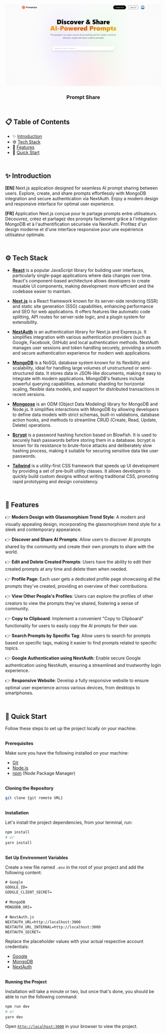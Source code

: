 <div align="center">
    <a href="https://prompt-share-fv.vercel.app" target="_blank">
      <img src="public/design/preview.png" alt="Project Banner">
    </a>
  <h3 align="center">Prompt Share</h3>
</div>

##  <br /> 📋 <a name="table">Table of Contents</a>

- ✨ [Introduction](#introduction)
- ⚙️ [Tech Stack](#tech-stack)
- 📝 [Features](#features)
- 🚀 [Quick Start](#quick-start)

##  <br /> <a name="introduction">✨ Introduction</a>

**[EN]** Next.js application designed for seamless AI prompt sharing between users. Explore, create, and share prompts effortlessly with MongoDB integration and secure authentication via NextAuth. Enjoy a modern design and responsive interface for optimal user experience.

**[FR]** Application Next.js conçue pour le partage prompts entre utilisateurs. Découvrez, créez et partagez des prompts facilement grâce à l'intégration MongoDB et à l'authentification sécurisée via NextAuth. Profitez d'un design moderne et d'une interface responsive pour une expérience utilisateur optimale.

##  <br /> <a name="tech-stack">⚙️ Tech Stack</a>

- [**React**](https://react.dev/reference/react) is a popular JavaScript library for building user interfaces, particularly single-page applications where data changes over time. React's component-based architecture allows developers to create reusable UI components, making development more efficient and the codebase easier to maintain. 

- [**Next.js**](https://nextjs.org/docs) is a React framework known for its server-side rendering (SSR) and static site generation (SSG) capabilities, enhancing performance and SEO for web applications. It offers features like automatic code splitting, API routes for server-side logic, and a plugin system for extensibility.
  
- [**NextAuth**](https://next-auth.js.org/getting-started/introduction) is an authentication library for Next.js and Express.js. It simplifies integration with various authentication providers (such as Google, Facebook, GitHub) and local authentication methods. NextAuth manages user sessions and token handling securely, providing a smooth and secure authentication experience for modern web applications.

- [**MongoDB**](https://www.mongodb.com/docs/atlas/getting-started/) is a NoSQL database system known for its flexibility and scalability, ideal for handling large volumes of unstructured or semi-structured data. It stores data in JSON-like documents, making it easy to integrate with modern applications. MongoDB's features include powerful querying capabilities, automatic sharding for horizontal scaling, flexible data models, and support for distributed transactions in recent versions.

- [**Mongoose**](https://mongoosejs.com/docs/) is an ODM (Object Data Modeling) library for MongoDB and Node.js. It simplifies interactions with MongoDB by allowing developers to define data models with strict schemas, built-in validations, database action hooks, and methods to streamline CRUD (Create, Read, Update, Delete) operations.

- [**Bcrypt**](https://www.npmjs.com/package/bcrypt) is a password hashing function based on Blowfish. It is used to securely hash passwords before storing them in a database. bcrypt is known for its resistance to brute-force attacks and deliberately slow hashing process, making it suitable for securing sensitive data like user passwords.

- [**Tailwind**](https://v2.tailwindcss.com/docs) is a utility-first CSS framework that speeds up UI development by providing a set of pre-built utility classes. It allows developers to quickly build custom designs without writing traditional CSS, promoting rapid prototyping and design consistency.

## <br/> <a name="features">📝 Features</a>

👉 **Modern Design with Glassmorphism Trend Style**: A modern and visually appealing design, incorporating the glassmorphism trend style for a sleek and contemporary appearance.

👉 **Discover and Share AI Prompts**: Allow users to discover AI prompts shared by the community and create their own prompts to share with the world.

👉 **Edit and Delete Created Prompts**: Users have the ability to edit their created prompts at any time and delete them when needed.

👉 **Profile Page**: Each user gets a dedicated profile page showcasing all the prompts they've created, providing an overview of their contributions.

👉 **View Other People's Profiles**: Users can explore the profiles of other creators to view the prompts they've shared, fostering a sense of community.

👉 **Copy to Clipboard**: Implement a convenient "Copy to Clipboard" functionality for users to easily copy the AI prompts for their use.

👉 **Search Prompts by Specific Tag**: Allow users to search for prompts based on specific tags, making it easier to find prompts related to specific topics.

👉 **Google Authentication using NextAuth**: Enable secure Google authentication using NextAuth, ensuring a streamlined and trustworthy login experience.

👉 **Responsive Website**: Develop a fully responsive website to ensure optimal user experience across various devices, from desktops to smartphones.


## <br /> <a name="quick-start">🚀 Quick Start</a>

Follow these steps to set up the project locally on your machine.

<br/>**Prerequisites**

Make sure you have the following installed on your machine:

- [Git](https://git-scm.com/)
- [Node.js](https://nodejs.org/en)
- [npm](https://www.npmjs.com/) (Node Package Manager)

<br/>**Cloning the Repository**

```bash
git clone {git remote URL}
```

<br/>**Installation**

Let's install the project dependencies, from your terminal, run:

```bash
npm install
# or
yarn install
```

<br/>**Set Up Environment Variables**

Create a new file named `.env` in the root of your project and add the following content:

```env
# Google
GOOGLE_ID=
GOOGLE_CLIENT_SECRET=

# MongoDB
MONGODB_URI=

# NextAuth.js
NEXTAUTH_URL=http://localhost:3000
NEXTAUTH_URL_INTERNAL=http://localhost:3000
NEXTAUTH_SECRET=
```

Replace the placeholder values with your actual respective account credentials:

- [Google](https://console.cloud.google.com)
- [MongoDB](https://cloud.mongodb.com)
- [NextAuth](https://next-auth.js.org)


<br/>**Running the Project**

Installation will take a minute or two, but once that's done, you should be able to run the following command:

```bash
npm run dev
# or
yarn dev
```

Open [`http://localhost:3000`](http://localhost:3000) in your browser to view the project.